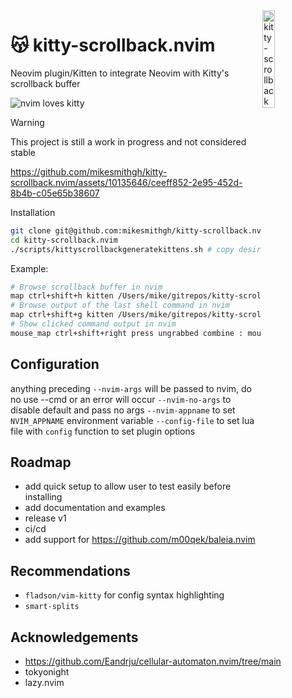 <img src="https://github.com/mikesmithgh/kitty-scrollback.nvim/assets/10135646/a7357844-e0e4-4053-8c77-6d129528504f" alt="kitty-scrollback" style="width: 20%" align="right" />

# 😽 kitty-scrollback.nvim
Neovim plugin/Kitten to integrate Neovim with Kitty's scrollback buffer

![nvim loves kitty](https://img.shields.io/static/v1?style=fl&label=%E2%9D%A4%EF%B8%8F&message=%F0%9F%90%B1&logo=neovim&labelColor=282828&logoColor=8faa80&color=282828)
> [!WARNING]  
> This project is still a work in progress and not considered stable

https://github.com/mikesmithgh/kitty-scrollback.nvim/assets/10135646/ceeff852-2e95-452d-8b4b-c05e65b38607

Installation
```sh
git clone git@github.com:mikesmithgh/kitty-scrollback.nvim.git
cd kitty-scrollback.nvim
./scripts/kittyscrollbackgeneratekittens.sh # copy desired configs to kitty config
```

Example:
```sh
# Browse scrollback buffer in nvim
map ctrl+shift+h kitten /Users/mike/gitrepos/kitty-scrollback.nvim/python/kitty_scrollback_nvim.py
# Browse output of the last shell command in nvim
map ctrl+shift+g kitten /Users/mike/gitrepos/kitty-scrollback.nvim/python/kitty_scrollback_nvim.py --config-file /Users/mike/gitrepos/kitty-scrollback.nvim/lua/kitty-scrollback/configs/get_text_last_cmd_output.lua
# Show clicked command output in nvim
mouse_map ctrl+shift+right press ungrabbed combine : mouse_select_command_output : kitten /Users/mike/gitrepos/kitty-scrollback.nvim/python/kitty_scrollback_nvim.py --config-file /Users/mike/gitrepos/kitty-scrollback.nvim/lua/kitty-scrollback/configs/last_visited_cmd_output.lua
```

## Configuration
anything preceding `--nvim-args` will be passed to nvim, do no use --cmd or an error will occur
`--nvim-no-args` to disable default and pass no args
`--nvim-appname` to set `NVIM_APPNAME` environment variable
`--config-file` to set lua file with `config` function to set plugin options

## Roadmap
- add quick setup to allow user to test easily before installing
- add documentation and examples
- release v1
- ci/cd
- add support for https://github.com/m00qek/baleia.nvim

## Recommendations
-  `fladson/vim-kitty` for config syntax highlighting
- `smart-splits`

## Acknowledgements
- https://github.com/Eandrju/cellular-automaton.nvim/tree/main
- tokyonight
- lazy.nvim
